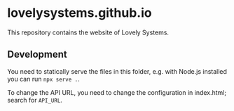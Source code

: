 # lovelysystems.github.io

This repository contains the website of Lovely Systems.

## Development

You need to statically serve the files in this folder, e.g. with Node.js
installed you can run `npx serve .`.

To change the API URL, you need to change the configuration in index.html;
search for `API_URL`.
